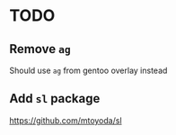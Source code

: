 # TODO

## Remove `ag`

Should use `ag` from gentoo overlay instead

## Add `sl` package

<https://github.com/mtoyoda/sl>
